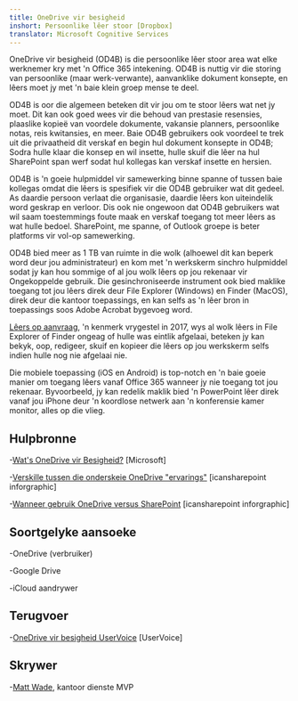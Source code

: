 ```yaml
---
title: OneDrive vir besigheid
inshort: Persoonlike lêer stoor [Dropbox]
translator: Microsoft Cognitive Services
---
```



OneDrive vir besigheid (OD4B) is die persoonlike lêer stoor area wat elke werknemer kry met 'n Office 365 intekening. OD4B is nuttig vir die storing van persoonlike (maar werk-verwante), aanvanklike dokument konsepte, en lêers moet jy met 'n baie klein groep mense te deel.

OD4B is oor die algemeen beteken dit vir jou om te stoor lêers wat net jy moet. Dit kan ook goed wees vir die behoud van prestasie resensies, plaaslike kopieë van voordele dokumente, vakansie planners, persoonlike notas, reis kwitansies, en meer. Baie OD4B gebruikers ook voordeel te trek uit die privaatheid dit verskaf en begin hul dokument konsepte in OD4B; Sodra hulle klaar die konsep en wil insette, hulle skuif die lêer na hul SharePoint span werf sodat hul kollegas kan verskaf insette en hersien.

OD4B is 'n goeie hulpmiddel vir samewerking binne spanne of tussen baie kollegas omdat die lêers is spesifiek vir die OD4B gebruiker wat dit gedeel. As daardie persoon verlaat die organisasie, daardie lêers kon uiteindelik word geskrap en verloor. Dis ook nie ongewoon dat OD4B gebruikers wat wil saam toestemmings foute maak en verskaf toegang tot meer lêers as wat hulle bedoel. SharePoint, me spanne, of Outlook groepe is beter platforms vir vol-op samewerking.

OD4B bied meer as 1 TB van ruimte in die wolk (alhoewel dit kan beperk word deur jou administrateur) en kom met 'n werkskerm sinchro hulpmiddel sodat jy kan hou sommige of al jou wolk lêers op jou rekenaar vir Ongekoppelde gebruik. Die gesinchroniseerde instrument ook bied maklike toegang tot jou lêers direk deur File Explorer (Windows) en Finder (MacOS), direk deur die kantoor toepassings, en kan selfs as 'n lêer bron in toepassings soos Adobe Acrobat bygevoeg word. 

[Lêers op aanvraag](https://blogs.office.com/en-us/2017/05/11/introducing-onedrive-files-on-demand-and-additional-features-making-it-easier-to-access-and-share-files/), 'n kenmerk vrygestel in 2017, wys al wolk lêers in File Explorer of Finder ongeag of hulle was eintlik afgelaai, beteken jy kan bekyk, oop, redigeer, skuif en kopieer die lêers op jou werkskerm selfs indien hulle nog nie afgelaai nie.

Die mobiele toepassing (iOS en Android) is top-notch en 'n baie goeie manier om toegang lêers vanaf Office 365 wanneer jy nie toegang tot jou rekenaar. Byvoorbeeld, jy kan redelik maklik bied 'n PowerPoint lêer direk vanaf jou iPhone deur 'n koordlose netwerk aan 'n konferensie kamer monitor, alles op die vlieg.

Hulpbronne
---------

-[Wat's OneDrive vir
    Besigheid?](https://support.office.com/en-us/article/What-is-OneDrive-for-Business-187f90af-056f-47c0-9656-cc0ddca7fdc2)
    \[Microsoft\]

-[Verskille tussen die onderskeie OneDrive
    "ervarings"](http://icsh.pt/OneDriveTree) \[icansharepoint
    inforgraphic\]

-[Wanneer gebruik OneDrive versus SharePoint](http://icsh.pt/DocCircleOfLife) \[icansharepoint
    inforgraphic\]

Soortgelyke aansoeke
--------------------

-OneDrive (verbruiker)

-Google Drive

-iCloud aandrywer

Terugvoer
---------

-[OneDrive vir besigheid UserVoice](https://onedrive.uservoice.com/forums/262982-onedrive/category/86090-onedrive-for-business)
    \[UserVoice\]

Skrywer
---------

-[Matt Wade](https://www.linkedin.com/in/thatmattwade/), kantoor dienste MVP

